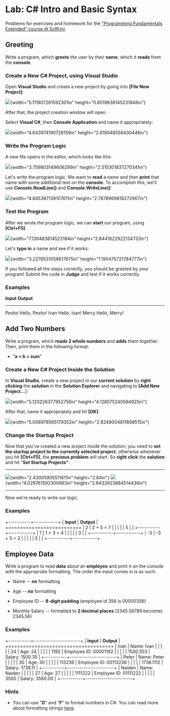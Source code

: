 Lab: C\# Intro and Basic Syntax
===============================

Problems for exercises and homework for the ["Programming Fundamentals
Extended" course @
SoftUni](https://softuni.bg/courses/programming-fundamentals).

Greeting
--------

Write a program, which **greets** the user by their **name**, which it
**reads** from the **console**.

### Create a New C\# Project, using Visual Studio

Open **Visual Studio** and create a new project by going into **\[File
New Project\]**:

![](media/image1.png){width="5.111907261592301in"
height="0.8519838145231846in"}

After that, the project creation window will open.

Select **Visual C\#**, then **Console Application** and name it
appropriately:

![](media/image2.png){width="4.643974190726159in"
height="2.619048556430446in"}

### Write the Program Logic

A new file opens in the editor, which looks like this:

![](media/image3.png){width="3.759803149606299in"
height="2.515301837270341in"}

Let's write the program logic. We want to **read** a name and then
**print** that name with some additional text on the **console**. To
accomplish this, we'll use **Console.ReadLine()** and
**Console.WriteLine()**:

![](media/image4.png){width="4.845387139107611in"
height="2.7878969816272967in"}

### Test the Program

After we wrote the program logic, we can **start** our program, using
**\[Ctrl+F5\]**:

![](media/image5.png){width="7.139483814523184in"
height="2.8441622922134733in"}

Let's **type in** a name and see if it works:

![](media/image6.png){width="3.2276531058617675in"
height="1.190475721784777in"}

If you followed all the steps correctly, you should be greeted by your
program! Submit the code in **Judge** and test if it works correctly.

### Examples

  **Input**   **Output**
  ----------- ---------------
  Pesho       Hello, Pesho!
  Ivan        Hello, Ivan!
  Merry       Hello, Merry!

Add Two Numbers
---------------

Write a program, which **reads 2 whole numbers** and **adds** them
together. Then, print them in the following format:

-   "**a + b = sum**"

### Create a New C\# Project Inside the Solution

In **Visual Studio**, create a new project in our **current solution**
by **right clicking** the **solution** in the **Solution Explorer** and
navigating to **\[Add New Project...**\]:

![](media/image7.png){width="5.120226377952756in"
height="4.128075240594925in"}

After that, name it appropriately and hit **\[OK\]**:

![](media/image8.png){width="5.008978565179352in"
height="2.8249004811898515in"}

### Change the Startup Project

Now that you've created a new project inside the solution, you need to
**set** **the startup project to the currently selected project**,
otherwise whenever you hit **\[Ctrl+F5\]**, the **previous problem**
will start. So **right click** the **solution** and hit "**Set Startup
Projects"**:

  ------------------------------------------------------------------- -- -----------------------------------------------------------------------------------
  ![](media/image9.png){width="2.43005905511811in" height="2.84in"}      ![](media/image10.png){width="4.029761592300963in" height="2.8433923884514436in"}
  ------------------------------------------------------------------- -- -----------------------------------------------------------------------------------

Now we're ready to write our logic.

### Examples

+-----------+------------+
| **Input** | **Output** |
+===========+============+
| 2         | 2 + 5 = 7  |
|           |            |
| 5         |            |
+-----------+------------+
| 1         | 1 + 3 = 4  |
|           |            |
| 3         |            |
+-----------+------------+
| -3        | -3 + 5 = 2 |
|           |            |
| 5         |            |
+-----------+------------+

Employee Data
-------------

Write a program to read **data** about an **employee** and print it on
the console with the appropriate formatting. The order the input comes
in is as such:

-   Name -- **no** formatting

-   Age -- **no** formatting

-   Employee ID -- **8-digit padding** (employee id 356 is 00000356)

-   Monthly Salary -- formatted to **2 decimal places** (2345.56789
    becomes 2345.56)

### Examples

+-----------+-----------------------+
| **Input** | **Output**            |
+===========+=======================+
| Ivan      | Name: Ivan            |
|           |                       |
| 24        | Age: 24               |
|           |                       |
| 1192      | Employee ID: 00001192 |
|           |                       |
| 1500.353  | Salary: 1500.35       |
+-----------+-----------------------+
| Peter     | Name: Peter           |
|           |                       |
| 30        | Age: 30               |
|           |                       |
| 113236    | Employee ID: 00113236 |
|           |                       |
| 1738.1112 | Salary: 1738.11       |
+-----------+-----------------------+
| Naiden    | Name: Naiden          |
|           |                       |
| 27        | Age: 27               |
|           |                       |
| 1111222   | Employee ID: 01111222 |
|           |                       |
| 3560      | Salary: 3560.00       |
+-----------+-----------------------+

### Hints

-   You can use "**D**" and "**F**" to format numbers in C\#. You can
    read more about formatting strings
    [here](https://msdn.microsoft.com/en-us/library/dwhawy9k(v=vs.110).aspx).

